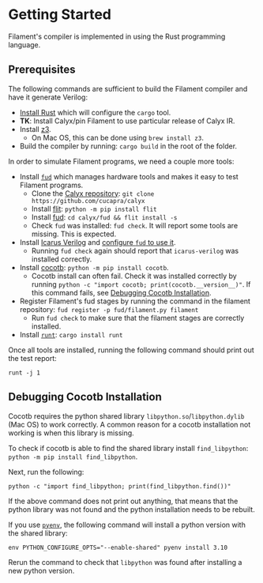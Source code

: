 # Getting Started

Filament's compiler is implemented in using the Rust programming language.

## Prerequisites

The following commands are sufficient to build the Filament compiler and have it generate Verilog:
- [Install Rust][install-rust] which will configure the `cargo` tool.
- **TK**: Install Calyx/pin Filament to use particular release of Calyx IR.
- Install [z3][z3-install].
  - On Mac OS, this can be done using `brew install z3`.
- Build the compiler by running: `cargo build` in the root of the folder.

In order to simulate Filament programs, we need a couple more tools:
- Install [`fud`][fud] which manages hardware tools and makes it easy to test Filament programs.
  - Clone the [Calyx repository][calyx-repo]: `git clone https://github.com/cucapra/calyx`
  - Install [flit][]: `python -m pip install flit`
  - Install [fud][]: `cd calyx/fud && flit install -s`
  - Check `fud` was installed: `fud check`. It will report some tools are missing. This is expected.
- Install [Icarus Verilog][iverilog-install] and [configure `fud` to use it][fud-icarus].
  - Running `fud check` again should report that `icarus-verilog` was installed correctly.
- Install [cocotb][]: `python -m pip install cocotb`.
  - Cocotb install can often fail. Check it was installed correctly by running `python -c "import cocotb; print(cocotb.__version__)"`. If this command fails, see [Debugging Cocotb Installation](#debugging-cocotb-installation).
- Register Filament's fud stages by running the command in the filament repository: `fud register -p fud/filament.py filament`
    - Run `fud check` to make sure that the filament stages are correctly installed.
- Install [`runt`][runt]: `cargo install runt`

Once all tools are installed, running the following command should print out the test report:
```
runt -j 1
```


## Debugging Cocotb Installation

Cocotb requires the python shared library `libpython.so`/`libpython.dylib` (Mac OS) to work correctly. A common reason for a cocotb installation not working is when this library is missing.

To check if cocotb is able to find the shared library install `find_libpython`: `python -m pip install find_libpython`.

Next, run the following:
```
python -c "import find_libpython; print(find_libpython.find())"
```

If the above command does not print out anything, that means that the python library was not found and the python installation needs to be rebuilt.

If you use [`pyenv`][pyenv], the following command will install a python version with the shared library:
```
env PYTHON_CONFIGURE_OPTS="--enable-shared" pyenv install 3.10
```

Rerun the command to check that `libpython` was found after installing a new python version.



[install-rust]: https://www.rust-lang.org/tools/install
[fud]: https://docs.calyxir.org/fud/index.html
[iverilog-install]: https://iverilog.fandom.com/wiki/Installation_Guide
[fud-icarus]: https://docs.calyxir.org/fud/index.html#icarus-verilog
[cocotb]: https://www.cocotb.org/
[z3-install]: https://github.com/Z3Prover/z3
[flit]: https://flit.pypa.io/en/stable/
[calyx-repo]: https://github.com/cucapra/calyx
[runt]: https://github.com/cucapra/runt
[pyenv]: https://github.com/pyenv/pyenv